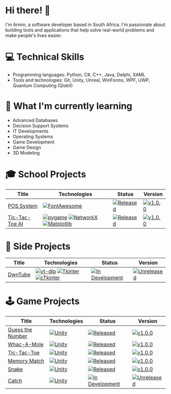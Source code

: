 # Hi there! 👋

I'm Armin, a software developer based in South Africa. I'm passionate about building tools and applications that help solve real-world problems and make people's lives easier.

# 💻 Technical Skills

- Programming languages: Python, C#, C++, Java, Delphi, XAML
- Tools and technologies: Git, Unity, Unreal, WinForms, WPF, UWP, Quantum Computing (Qiskit)

# 🌱 What I'm currently learning

- Advanced Databases
- Decision Support Systems
- IT Developments
- Operating Systems
- Game Development
- Game Design
- 3D Modeling

# 🎓 School Projects
|      Title      |  Technologies  |  Status  |  Version  |
|-----------------|-----------------|-----------------|-----------------|
|[POS System](https://github.com/ArminPretorius/POS-System)|[![FontAwesome](https://img.shields.io/badge/-FontAwesome-4B8BBE?style=flat-square&logo=fontawesome&logoColor=528DD7&labelColor=white&color=222324&link=https://fontawesome.com/)](https://fontawesome.com/)|[![Released](https://img.shields.io/badge/-Released-green?style=flat-square&logoColor=white&link=https://github.com/ArminPretorius/POS-System)](https://github.com/ArminPretorius/POS-System)|[![v1.0.0](https://img.shields.io/badge/Version-v1.0.0-0077b6?style=flat-square&logoColor=white&labelColor=222324)](https://github.com/ArminPretorius/POS-System)|
|[Tic-Tac-Toe AI](https://github.com/ArminPretorius/Tic-Tac-Toe-AI/)|[![pygame](https://img.shields.io/badge/-pygame-4B8BBE?style=flat-square&logo=python&logoColor=white&labelColor=4B8BBE&color=222324&link=https://www.pygame.org/news)](https://www.pygame.org/news) [![NetworkX](https://img.shields.io/badge/-NetworkX-4B8BBE?style=flat-square&logo=python&logoColor=white&labelColor=4B8BBE&color=222324&link=https://networkx.org)](https://networkx.org) [![Matplotlib](https://img.shields.io/badge/-Matplotlib-4B8BBE?style=flat-square&logo=python&logoColor=white&labelColor=4B8BBE&color=222324&link=https://matplotlib.org)](https://matplotlib.org)|[![Released](https://img.shields.io/badge/-Released-green?style=flat-square&logoColor=white&link=https://github.com/ArminPretorius/Tic-Tac-Toe-AI/)](https://github.com/ArminPretorius/Tic-Tac-Toe-AI/)|[![v1.0.0](https://img.shields.io/badge/Version-v1.0.0-0077b6?style=flat-square&logoColor=white&labelColor=222324)](https://github.com/ArminPretorius/Tic-Tac-Toe-AI/)|
# 🚀 Side Projects
|      Title      |  Technologies  |  Status  |  Version  |
|-----------------|-----------------|-----------------|-----------------|
|[DwnTube](https://github.com/ArminPretorius/DwnTube)|[![yt-dlp](https://img.shields.io/badge/-ytdlp-FF0000?style=flat-square&logo=youtube&logoColor=white&labelColor=FF0000&color=222324&link=https://github.com/yt-dlp/yt-dlp)](https://github.com/yt-dlp/yt-dlp) [![Tkinter](https://img.shields.io/badge/-Tkinter-4B8BBE?style=flat-square&logo=python&logoColor=white&labelColor=4B8BBE&color=222324&link=https://docs.python.org/3/library/tkinter.html)](https://docs.python.org/3/library/tkinter.html) [![cTkinter](https://img.shields.io/badge/-cTkinter-4B8BBE?style=flat-square&logo=python&logoColor=white&labelColor=4B8BBE&color=222324&link=https://github.com/TomSchimansky/CustomTkinter)](https://github.com/TomSchimansky/CustomTkinter)|[![In Development](https://img.shields.io/badge/-In%20Development-yellow?style=flat-square&logoColor=white&link=https://github.com/ArminPretorius/DwnTube)](https://github.com/ArminPretorius/DwnTube)|[![Unreleased](https://img.shields.io/badge/Version-Unreleased-0077b6?style=flat-square&logoColor=white&labelColor=222324)](https://github.com/ArminPretorius/DwnTube)|
# 🕹️ Game Projects
|      Title      |  Technologies  |  Status  |  Version  |
|-----------------|-----------------|-----------------|-----------------|
|[Guess the Number](https://github.com/ArminPretorius/GuessTheNumber)|[![Unity](https://img.shields.io/badge/-Unity-000000?style=flat-square&logo=unity&logoColor=000000&labelColor=white&color=222324&link=https://unity.com/)](https://unity.com/)|[![Released](https://img.shields.io/badge/-Released-green?style=flat-square&logoColor=white&link=https://github.com/ArminPretorius/GuessTheNumber)](https://github.com/ArminPretorius/GuessTheNumber)|[![v1.0.0](https://img.shields.io/badge/Version-v1.0.0-0077b6?style=flat-square&logoColor=white&labelColor=222324)](https://github.com/ArminPretorius/GuessTheNumber)|
|[Whac-A-Mole](https://github.com/ArminPretorius/Whac-A-Mole)|[![Unity](https://img.shields.io/badge/-Unity-000000?style=flat-square&logo=unity&logoColor=000000&labelColor=white&color=222324&link=https://unity.com/)](https://unity.com/)|[![Released](https://img.shields.io/badge/-Released-green?style=flat-square&logoColor=white&link=https://github.com/ArminPretorius/Whac-A-Mole)](https://github.com/ArminPretorius/Whac-A-Mole)|[![v1.0.0](https://img.shields.io/badge/Version-v1.0.0-0077b6?style=flat-square&logoColor=white&labelColor=222324)](https://github.com/ArminPretorius/Whac-A-Mole)|
|[Tic-Tac-Toe](https://github.com/ArminPretorius/TicTacToe)|[![Unity](https://img.shields.io/badge/-Unity-000000?style=flat-square&logo=unity&logoColor=000000&labelColor=white&color=222324&link=https://unity.com/)](https://unity.com/)|[![Released](https://img.shields.io/badge/-Released-green?style=flat-square&logoColor=white&link=https://github.com/ArminPretorius/TicTacToe)](https://github.com/ArminPretorius/TicTacToe)|[![v1.0.0](https://img.shields.io/badge/Version-v1.0.0-0077b6?style=flat-square&logoColor=white&labelColor=222324)](https://github.com/ArminPretorius/TicTacToe)|
|[Memory Match](https://github.com/ArminPretorius/MemoryMatch)|[![Unity](https://img.shields.io/badge/-Unity-000000?style=flat-square&logo=unity&logoColor=000000&labelColor=white&color=222324&link=https://unity.com/)](https://unity.com/)|[![Released](https://img.shields.io/badge/-Released-green?style=flat-square&logoColor=white&link=https://github.com/ArminPretorius/MemoryMatch)](https://github.com/ArminPretorius/MemoryMatch)|[![v1.0.0](https://img.shields.io/badge/Version-v1.0.0-0077b6?style=flat-square&logoColor=white&labelColor=222324)](https://github.com/ArminPretorius/MemoryMatch)|
|[Snake](https://github.com/ArminPretorius/Snake)|[![Unity](https://img.shields.io/badge/-Unity-000000?style=flat-square&logo=unity&logoColor=000000&labelColor=white&color=222324&link=https://unity.com/)](https://unity.com/)|[![Released](https://img.shields.io/badge/-Released-green?style=flat-square&logoColor=white&link=https://github.com/ArminPretorius/Snake)](https://github.com/ArminPretorius/Snake)|[![v1.0.0](https://img.shields.io/badge/Version-v1.0.0-0077b6?style=flat-square&logoColor=white&labelColor=222324)](https://github.com/ArminPretorius/Snake)|
|[Catch](https://github.com/ArminPretorius/Catch)|[![Unity](https://img.shields.io/badge/-Unity-000000?style=flat-square&logo=unity&logoColor=000000&labelColor=white&color=222324&link=https://unity.com/)](https://unity.com/)|[![In Development](https://img.shields.io/badge/-In%20Development-yellow?style=flat-square&logoColor=white&link=https://github.com/ArminPretorius/Catch)](https://github.com/ArminPretorius/Catch)|[![Unreleased](https://img.shields.io/badge/Version-Unreleased-0077b6?style=flat-square&logoColor=white&labelColor=222324)](https://github.com/ArminPretorius/Catch)|
